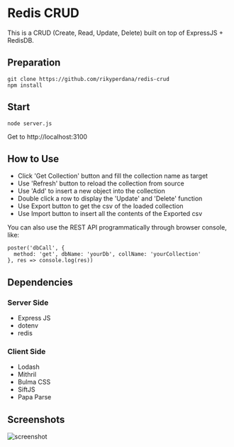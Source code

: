 # Redis CRUD
This is a CRUD (Create, Read, Update, Delete) built on top of ExpressJS + RedisDB.

## Preparation
```
git clone https://github.com/rikyperdana/redis-crud
npm install
```

## Start
`node server.js`

Get to http://localhost:3100

## How to Use
- Click 'Get Collection' button and fill the collection name as target
- Use 'Refresh' button to reload the collection from source
- Use 'Add' to insert a new object into the collection
- Double click a row to display the 'Update' and 'Delete' function
- Use Export button to get the csv of the loaded collection
- Use Import button to insert all the contents of the Exported csv

You can also use the REST API programmatically through browser console, like:
```
poster('dbCall', {
  method: 'get', dbName: 'yourDb', collName: 'yourCollection'
}, res => console.log(res))
```

## Dependencies
### Server Side
- Express JS
- dotenv
- redis
### Client Side
- Lodash
- Mithril
- Bulma CSS
- SiftJS
- Papa Parse

## Screenshots
![screenshot](https://user-images.githubusercontent.com/11875540/83006693-d0d01080-a03c-11ea-9f84-441a94d3e01c.png)

